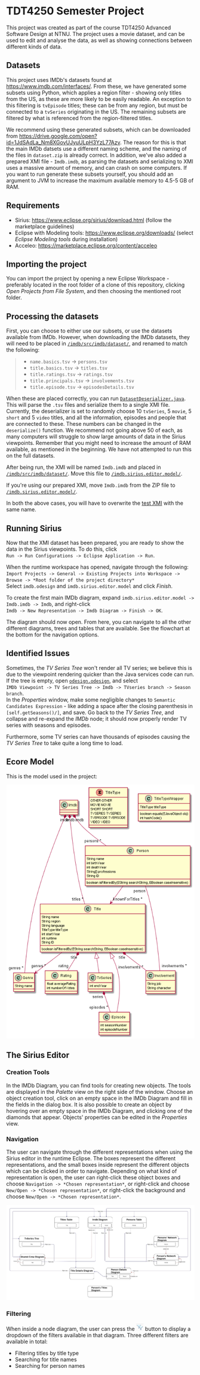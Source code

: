 # TDT4250 Semester Project
This project was created as part of the course TDT4250 Advanced Software Design at NTNU. The project uses a movie dataset, and can be used to edit and analyse the data, as well as showing connections between different kinds of data.

## Datasets
This project uses IMDb's datasets found at https://www.imdb.com/interfaces/. From these, we have generated some subsets using Python, which applies a region filter - showing only titles from the US, as these are more likely to be easily readable. An exception to this filtering is `tvEpisode` titles; these can be from any region, but must be connected to a `tvSeries` originating in the US. The remaining subsets are filtered by what is referenced from the region-filtered titles.

We recommend using these generated subsets, which can be downloaded from https://drive.google.com/open?id=1JdSAdLa_Nm8XGovUJyuULpH3YzL77Azv. The reason for this is that the main IMDb datsets use a different naming scheme, and the naming of the files in `dataset.zip` is already correct. In addition, we've also added a prepared XMI file - `Imdb.imdb`, as parsing the datasets and serializing to XMI uses a massive amount of memory, and can crash on some computers. If you want to run generate these subsets yourself, you should add an argument to JVM to increase the maximum available memory to 4.5-5 GB of RAM.


## Requirements
* Sirius: https://www.eclipse.org/sirius/download.html (follow the marketplace guidelines)
* Eclipse with Modeling tools: https://www.eclipse.org/downloads/ (select *Eclipse Modeling tools* during installation)
* Acceleo: https://marketplace.eclipse.org/content/acceleo


## Importing the project
You can import the project by opening a new Eclipse Workspace - preferably located in the root folder of a clone of this repository, clicking *Open Projects from File System*, and then choosing the mentioned root folder.


## Processing the datasets
First, you can choose to either use our subsets, or use the datasets available from IMDb. However, when downloading the IMDb datasets, they will need to be placed in [`/imdb/src/imdb/dataset/`](/imdb/src/imdb/dataset/), and renamed to match the following:
> * `name.basics.tsv` -> `persons.tsv`
> * `title.basics.tsv` -> `titles.tsv`
> * `title.ratings.tsv` -> `ratings.tsv`
> * `title.principals.tsv` -> `involvements.tsv`
> * `title.episode.tsv` -> `episodesDetails.tsv`

When these are placed correctly, you can run [`DatasetDeserializer.java`](/imdb/src/imdb/dataset/DatasetDeserializer.java). This will parse the `.tsv` files and serialize them to a single XMI file. Currently, the deserializer is set to randomly choose 10 `tvSeries`, 5 `movie`, 5 `short` and 5 `video` titles, and all the information, episodes and people that are connected to these. These numbers can be changed in the `deserialize()` function. We recommend not going above 50 of each, as many computers will struggle to show large amounts of data in the Sirius viewpoints. Remember that you might need to increase the amount of RAM available, as mentioned in the beginning. We have not attempted to run this on the full datasets.

After being run, the XMI will be named `Imdb.imdb` and placed in [`/imdb/src/imdb/dataset/`](/imdb/src/imdb/dataset/). Move this file to [`/imdb.sirius.editor.model/`](/imdb.sirius.editor.model/).

If you're using our prepared XMI, move `Imdb.imdb` from the ZIP file to [`/imdb.sirius.editor.model/`](/imdb.sirius.editor.model/).

In both the above cases, you will have to overwrite the [test XMI](/imdb.sirius.editor.model/Imdb.imdb) with the same name.


## Running Sirius
Now that the XMI dataset has been prepared, you are ready to show the data in the Sirius viewpoints. To do this, click<br/>
`Run -> Run Configurations -> Eclipse Application -> Run`.

When the runtime workspace has opened, navigate through the following:<br/>
`Import Projects -> General -> Existing Projects into Workspace -> Browse -> *Root folder of the project directory*`<br/>
Select `imdb.odesign` and `imdb.sirius.editor.model` and click *Finish*.

To create the first main IMDb diagram, expand `imdb.sirius.editor.model -> Imdb.imdb -> Imdb`, and right-click<br/>
`Imdb -> New Representation -> Imdb Diagram -> Finish -> OK`.

The diagram should now open. From here, you can navigate to all the other different diagrams, trees and tables that are available. See the flowchart at the bottom for the navigation options.


## Identified Issues
Sometimes, the *TV Series Tree* won't render all TV series; we believe this is due to the viewpoint rendering quicker than the Java services code can run. If the tree is empty, open [`odesign.odesign`](/imdb.odesign/description/odesign.odesign), and select<br/>
`IMDb Viewpoint -> TV Series Tree -> Imdb -> TVseries branch -> Season branch`.<br/>
In the *Properties* window, make some negligible changes to `Semantic Candidates Expression` - like adding a space after the closing parenthesis in `[self.getSeasons()/]`, and save. Go back to the *TV Series Tree*, and collapse and re-expand the *IMDb* node; it should now properly render TV series with seasons and episodes.

Furthermore, some TV series can have thousands of episodes causing the *TV Series Tree* to take quite a long time to load.


## Ecore Model
This is the model used in the project:

![UML Diagram of the Ecore model](readme-img/UMLModel.PNG)

## The Sirius Editor
### Creation Tools
In the IMDb Diagram, you can find tools for creating new objects. The tools are displayed in the *Palette* view on the right side of the window. Choose an object creation tool, click on an empty space in the IMDb Diagram and fill in the fields in the dialog box. It is also possible to create an object by hovering over an empty space in the IMDb Diagram, and clicking one of the diamonds that appear. Objects' properties can be edited in the *Properties* view.

### Navigation
The user can navigate through the different representations when using the Sirius editor in the runtime Eclipse. The boxes represent the different representations, and the small boxes inside represent the different objects which can be clicked in order to navigate. Depending on what kind of representation is open, the user can right-click these object boxes and choose `Navigation -> *Chosen representation*`, or right-click and choose `New/Open -> *Chosen representation*`, or right-click the background and choose `New/Open -> *Chosen representation*`.

![Flowchart showing navigation between representations](readme-img/Navigation.jpg)

### Filtering
When inside a node diagram, the user can press the ![Filter button](readme-img/FilterIcon.png) button to display a dropdown of the filters available in that diagram. Three different filters are available in total:
* Filtering titles by title type
* Searching for title names
* Searching for person names
